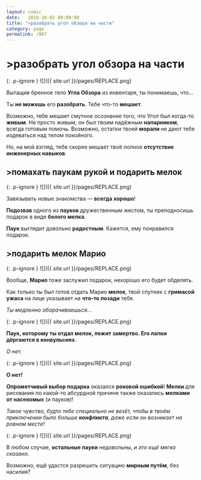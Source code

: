 ```yaml
---
layout: comic
date:   2018-10-02 00:00:00 
title: ">разобрать угол обзора на части"
category: page
permalink: /067
---
```

# >разобрать угол обзора на части

{: .p-ignore }
![]({{ site.url }}/pages/REPLACE.png)

Вытащив бренное тело <strong>Угла Обзора</strong> из инвентаря, ты понимаешь, что…

Ты <strong>не можешь</strong> его <strong>разобрать</strong>. Тебе что-то <strong>мешает</strong>.

Возможно, тебе мешает смутное осознание того, что Угол был когда-то <strong>живым</strong>. Не просто живым, он был твоим надёжным <strong>напарником</strong>, всегда готовым помочь. Возможно, остатки твоей <strong>морали </strong>не дают тебе издеваться над телом покойного.

Но, на мой взгляд, тебе скорее мешает твоё полное <strong>отсутствие инженерных навыков</strong>.

## >помахать паукам рукой и подарить мелок

{: .p-ignore }
![]({{ site.url }}/pages/REPLACE.png)

Завязывать новые знакомства — <strong>всегда хорошо</strong>! 

<strong>Подозвав </strong>одного из <strong>пауков </strong>дружественным жестом, ты преподносишь подарок в виде <strong>белого мелка</strong>.

<strong>Паук </strong>выглядит довольно <strong>радостным</strong>. Кажется, ему понравился подарок.

## >подарить мелок Марио

{: .p-ignore }
![]({{ site.url }}/pages/REPLACE.png)

Вообще, <strong>Марио </strong>тоже заслужил подарок, нехорошо его будет обделять.

Как только ты был готов отдать Марио <strong>мелок</strong>, твой спутник с <strong>гримасой ужаса</strong> на лице указывает на <strong>что-то позади</strong> тебя.

<em>Ты медленно оборачиваешься…</em>

{: .p-ignore }
![]({{ site.url }}/pages/REPLACE.png)

<strong>Паук, которому ты отдал мелок, лежит замертво. Его лапки дёргаются в конвульсиях.</strong>

<em>О нет.</em>

{: .p-ignore }
![]({{ site.url }}/pages/REPLACE.png)

<strong>О нет!</strong>

<strong>Опрометчивый выбор подарка</strong> оказался <strong>роковой ошибкой</strong>! <strong>Мелки </strong>для рисования по какой-то абсурдной причине также оказались <strong>мелками от насекомых</strong> (и пауков)!

<em>Такое чувство, будто тебе специально не везёт, чтобы в твоём приключении было больше <strong><strong>конфликта</strong></strong>, даже если он возникает на ровном месте!</em>

{: .p-ignore }
![]({{ site.url }}/pages/REPLACE.png)

В любом случае, <strong>остальные пауки</strong> недовольны, <em>и это ещё мягко сказано</em>.

Возможно, ещё удастся разрешить ситуацию <strong>мирным путём</strong>, без насилия?
